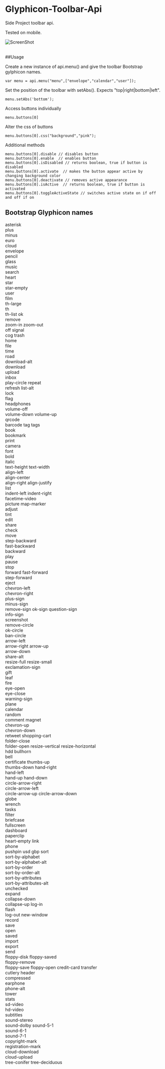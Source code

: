 # Glyphicon-Toolbar-Api
Side Project toolbar api.

Tested on mobile.

![ScreenShot](https://raw.github.com/ivorscott/Glyphicon-Toolbar-Api/master/images/toolbar.png)<br /><br />

##Usage

Create a new instance of api.menu() and give the toolbar Bootstrap gylphicon names.

```
var menu = api.menu("menu",["envelope","calendar","user"]);

```

Set the position of the toolbar with setAbs(). Expects "top|right|bottom|left".

```
menu.setAbs('bottom');
```

Access buttons individually

```
menu.buttons[0]
```

Alter the css of buttons

```
menu.buttons[0].css("background","pink");
```

Additional methods
```
menu.buttons[0].disable // disables button 
menu.buttons[0].enable  // enables button 
menu.buttons[0].isDisabled // returns boolean, true if button is disabled 
menu.buttons[0].activate  // makes the button appear active by changing background color 
menu.buttons[0].deactivate // removes active appearance 
menu.buttons[0].isActive  // returns boolean, true if button is activated 
menu.buttons[0].toggleActiveState // switches active state on if off and off if on
```

## Bootstrap Glyphicon names

asterisk	
plus	
minus	
euro	
cloud	
envelope	
pencil	
glass	
music	
search	
heart	
star	
star-empty	
user	
film	
th-large	
th	
th-list	
ok	
remove	
zoom-in	
zoom-out	
off	
signal	
cog	
trash	
home	
file	
time	
road	
download-alt	
download	
upload	
inbox	
play-circle	
repeat	
refresh	
list-alt	
lock	
flag	
headphones	
volume-off	
volume-down	
volume-up	
qrcode	
barcode	
tag	
tags	
book	
bookmark	
print	
camera	
font	
bold	
italic	
text-height	
text-width	
align-left	
align-center	
align-right	
align-justify	
list	
indent-left	
indent-right	
facetime-video	
picture	
map-marker	
adjust	
tint	
edit	
share	
check	
move	
step-backward	
fast-backward	
backward	
play	
pause	
stop	
forward	
fast-forward	
step-forward	
eject	
chevron-left	
chevron-right	
plus-sign	
minus-sign	
remove-sign	
ok-sign	
question-sign	
info-sign	
screenshot	
remove-circle	
ok-circle	
ban-circle	
arrow-left	
arrow-right	
arrow-up	
arrow-down	
share-alt	
resize-full	
resize-small	
exclamation-sign	
gift	
leaf	
fire	
eye-open	
eye-close	
warning-sign	
plane	
calendar	
random	
comment	
magnet	
chevron-up	
chevron-down	
retweet	
shopping-cart	
folder-close	
folder-open	
resize-vertical	
resize-horizontal	
hdd	
bullhorn	
bell	
certificate	
thumbs-up	
thumbs-down	
hand-right	
hand-left	
hand-up	
hand-down	
circle-arrow-right	
circle-arrow-left	
circle-arrow-up	
circle-arrow-down	
globe	
wrench	
tasks	
filter	
briefcase	
fullscreen	
dashboard	
paperclip	
heart-empty	
link	
phone	
pushpin	
usd	
gbp	
sort	
sort-by-alphabet	
sort-by-alphabet-alt	
sort-by-order	
sort-by-order-alt	
sort-by-attributes	
sort-by-attributes-alt	
unchecked	
expand	
collapse-down	
collapse-up	
log-in	
flash	
log-out	
new-window	
record	
save	
open	
saved	
import	
export	
send	
floppy-disk	
floppy-saved	
floppy-remove	
floppy-save	
floppy-open	
credit-card	
transfer	
cutlery	
header	
compressed	
earphone	
phone-alt	
tower	
stats	
sd-video	
hd-video	
subtitles	
sound-stereo	
sound-dolby	
sound-5-1	
sound-6-1	
sound-7-1	
copyright-mark	
registration-mark	
cloud-download	
cloud-upload	
tree-conifer
tree-deciduous
